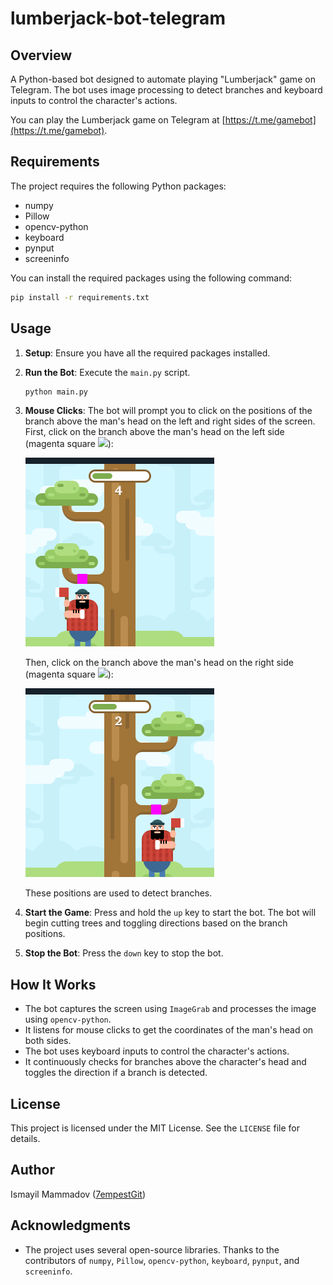 # lumberjack-bot-telegram

## Overview
A Python-based bot designed to automate playing "Lumberjack" game on Telegram. The bot uses image processing to detect branches and keyboard inputs to control the character's actions.

You can play the Lumberjack game on Telegram at [https://t.me/gamebot](https://t.me/gamebot).

## Requirements
The project requires the following Python packages:
- numpy
- Pillow
- opencv-python
- keyboard
- pynput
- screeninfo

You can install the required packages using the following command:
```sh
pip install -r requirements.txt
```

## Usage
1. **Setup**: Ensure you have all the required packages installed.
2. **Run the Bot**: Execute the `main.py` script.
    ```sh
    python main.py
    ```
3. **Mouse Clicks**: The bot will prompt you to click on the positions of the branch above the man's head on the left and right sides of the screen. First, click on the branch above the man's head on the left side (magenta square ![](https://placehold.co/16x16/ff00ff/ff00ff.png)):
   
   ![Left Branch](images/lumberjack_left.png)

   Then, click on the branch above the man's head on the right side (magenta square ![](https://placehold.co/16x16/ff00ff/ff00ff.png)):

   ![Right Branch](images/lumberjack_right.png)

   These positions are used to detect branches.
5. **Start the Game**: Press and hold the `up` key to start the bot. The bot will begin cutting trees and toggling directions based on the branch positions.
6. **Stop the Bot**: Press the `down` key to stop the bot.

## How It Works
- The bot captures the screen using `ImageGrab` and processes the image using `opencv-python`.
- It listens for mouse clicks to get the coordinates of the man's head on both sides.
- The bot uses keyboard inputs to control the character's actions.
- It continuously checks for branches above the character's head and toggles the direction if a branch is detected.

## License
This project is licensed under the MIT License. See the `LICENSE` file for details.

## Author
Ismayil Mammadov ([7empestGit](https://github.com/7empestGit))

## Acknowledgments
- The project uses several open-source libraries. Thanks to the contributors of `numpy`, `Pillow`, `opencv-python`, `keyboard`, `pynput`, and `screeninfo`.
